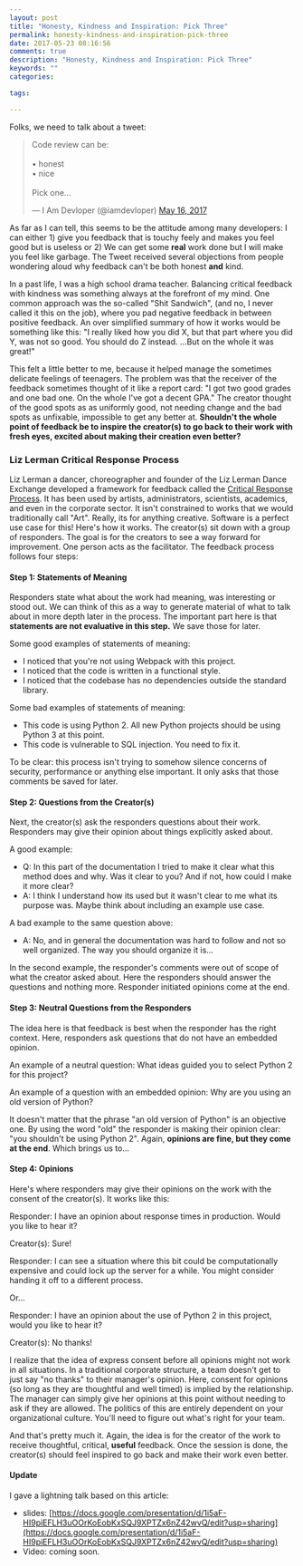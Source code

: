 ```yaml
---
layout: post
title: "Honesty, Kindness and Inspiration: Pick Three"
permalink: honesty-kindness-and-inspiration-pick-three
date: 2017-05-23 08:16:56
comments: true
description: "Honesty, Kindness and Inspiration: Pick Three"
keywords: ""
categories:

tags:

---
```


Folks, we need to talk about a tweet:

<blockquote class="twitter-tweet" data-lang="en"><p lang="en" dir="ltr">Code review can be:<br><br>• honest<br>• nice<br><br>Pick one...</p>&mdash; I Am Devloper (@iamdevloper) <a href="https://twitter.com/iamdevloper/status/864410644732313600">May 16, 2017</a></blockquote>

As far as I can tell, this seems to be the attitude among many developers: I can either 1) give you feedback that is touchy feely and makes you feel good but is useless or 2) We can get some **real** work done but I will make you feel like garbage. The Tweet received several objections from people wondering aloud why feedback can't be both honest **and** kind.

In a past life, I was a high school drama teacher. Balancing critical feedback with kindness was something always at the forefront of my mind. One common approach was the so-called "Shit Sandwich", (and no, I never called it this on the job), where you pad negative feedback in between positive feedback. An over simplified summary of how it works would be something like this: "I really liked how you did X, but that part where you did Y, was not so good. You should do Z instead. ...But on the whole it was great!"

This felt a little better to me, because it helped manage the sometimes delicate feelings of teenagers. The problem was that the receiver of the feedback sometimes thought of it like a report card: "I got two good grades and one bad one. On the whole I've got a decent GPA." The creator thought of the good spots as as uniformly good, not needing change and the bad spots as unfixable, impossible to get any better at. **Shouldn't the whole point of feedback be to inspire the creator(s) to go back to their work with fresh eyes, excited about making their creation even better?**

### Liz Lerman Critical Response Process

Liz Lerman a dancer, choreographer and founder of the Liz Lerman Dance Exchange developed a framework for feedback called the [Critical Response Process](http://danceexchange.org/projects/critical-response-process/). It has been used by artists, administrators, scientists, academics, and even in the corporate sector. It isn't constrained to works that we would traditionally call "Art". Really, its for anything creative. Software is a perfect use case for this! Here's how it works. The creator(s) sit down with a group of responders. The goal is for the creators to see a way forward for improvement. One person acts as the facilitator. The feedback process follows four steps:

#### Step 1: Statements of Meaning

Responders state what about the work had meaning, was interesting or stood out. We can think of this as a way to generate material of what to talk about in more depth later in the process. The important part here is that **statements are not evaluative in this step.** We save those for later.

Some good examples of statements of meaning:

-   I noticed that you're not using Webpack with this project.
-   I noticed that the code is written in a functional style.
-   I noticed that the codebase has no dependencies outside the standard library.

Some bad examples of statements of meaning:

-   This code is using Python 2. All new Python projects should be using Python 3 at this point.
-   This code is vulnerable to SQL injection. You need to fix it.

To be clear: this process isn't trying to somehow silence concerns of security, performance or anything else important. It only asks that those comments be saved for later.

#### Step 2: Questions from the Creator(s)

Next, the creator(s) ask the responders questions about their work. Responders may give their opinion about things explicitly asked about.

A good example:

-   Q: In this part of the documentation I tried to make it clear what this method does and why. Was it clear to you? And if not, how could I make it more clear?
-   A: I think I understand how its used but it wasn't clear to me what its purpose was. Maybe think about including an example use case.

A bad example to the same question above:

-   A: No, and in general the documentation was hard to follow and not so well organized. The way you should organize it is...

In the second example, the responder's comments were out of scope of what the creator asked about. Here the responders should answer the questions and nothing more. Responder initiated opinions come at the end.

#### Step 3: Neutral Questions from the Responders

The idea here is that feedback is best when the responder has the right context. Here, responders ask questions that do not have an embedded opinion.

An example of a neutral question: What ideas guided you to select Python 2 for this project?

An example of a question with an embedded opinion: Why are you using an old version of Python?

It doesn't matter that the phrase "an old version of Python" is an objective one. By using the word "old" the responder is making their opinion clear: "you shouldn't be using Python 2". Again, **opinions are fine, but they come at the end**. Which brings us to...

#### Step 4: Opinions

Here's where responders may give their opinions on the work with the consent of the creator(s). It works like this:

Responder: I have an opinion about response times in production. Would you like to hear it?

Creator(s): Sure!

Responder: I can see a situation where this bit could be computationally expensive and could lock up the server for a while. You might consider handing it off to a different process.

Or...

Responder: I have an opinion about the use of Python 2 in this project, would you like to hear it?

Creator(s): No thanks!

I realize that the idea of express consent before all opinions might not work in all situations. In a traditional corporate structure, a team doesn't get to just say "no thanks" to their manager's opinion. Here, consent for opinions (so long as they are thoughtful and well timed) is implied by the relationship. The manager can simply give her opinions at this point without needing to ask if they are allowed. The politics of this are entirely dependent on your organizational culture. You'll need to figure out what's right for your team.

And that's pretty much it. Again, the idea is for the creator of the work to receive thoughtful, critical, **useful** feedback. Once the session is done, the creator(s) should feel inspired to go back and make their work even better.

#### Update

I gave a lightning talk based on this article:
 - slides: [https://docs.google.com/presentation/d/1i5aF-HI9piEFLH3uOOrKoEobKxSQJ9XPTZx6nZ42wvQ/edit?usp=sharing](https://docs.google.com/presentation/d/1i5aF-HI9piEFLH3uOOrKoEobKxSQJ9XPTZx6nZ42wvQ/edit?usp=sharing)
 - Video: coming soon.
